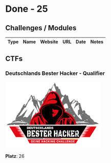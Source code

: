 # Done - 25

## Challenges / Modules

| Type | Name | Website | URL | Date | Notes |
| ---- | ---- | ------- | --- | ---- | ----- |

## CTFs

### Deutschlands Bester Hacker - Qualifier

<img src=./ctf_logos/dbh2025.png alt="dbh2025" width="300">

**Platz**: 26
